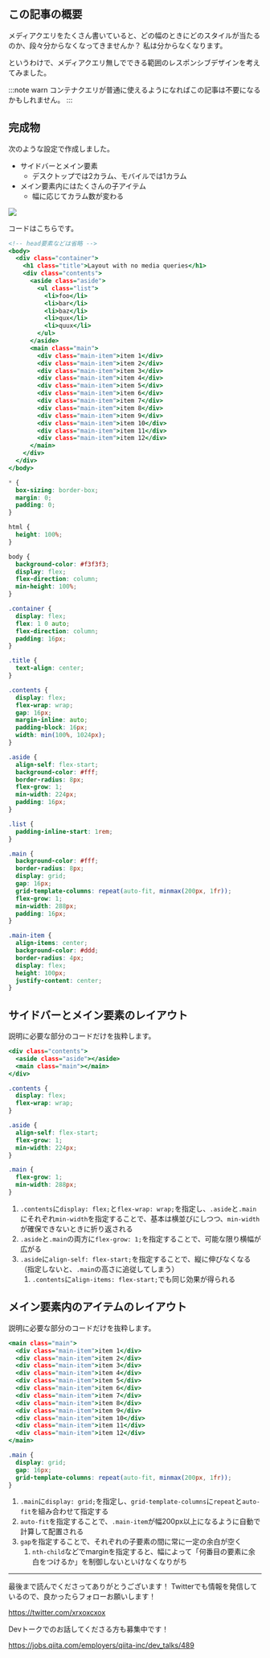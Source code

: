 <!--
title:   メディアクエリ無しで頑張るレスポンシブデザイン実装
tags:    CSS,HTML,レスポンシブ
id:      b1521bd873d20160761e
private: false
-->
<!--
title:   メディアクエリ無しで頑張るレスポンシブデザイン実装
tags:    HTML, CSS, レスポンシブ
-->
## この記事の概要

メディアクエリをたくさん書いていると、どの幅のときにどのスタイルが当たるのか、段々分からなくなってきませんか？
私は分からなくなります。

というわけで、メディアクエリ無しでできる範囲のレスポンシブデザインを考えてみました。

:::note warn
コンテナクエリが普通に使えるようになればこの記事は不要になるかもしれません。
:::

## 完成物

次のような設定で作成しました。

- サイドバーとメイン要素
  - デスクトップでは2カラム、モバイルでは1カラム
- メイン要素内にはたくさんの子アイテム
  - 幅に応じてカラム数が変わる

![](https://qiita-image-store.s3.ap-northeast-1.amazonaws.com/0/214677/5a0cadbe-9d9c-ca4a-7813-2ababdca273a.gif)

コードはこちらです。

```html:index.html
<!-- head要素などは省略 -->
<body>
  <div class="container">
    <h1 class="title">Layout with no media queries</h1>
    <div class="contents">
      <aside class="aside">
        <ul class="list">
          <li>foo</li>
          <li>bar</li>
          <li>baz</li>
          <li>qux</li>
          <li>quux</li>
        </ul>
      </aside>
      <main class="main">
        <div class="main-item">item 1</div>
        <div class="main-item">item 2</div>
        <div class="main-item">item 3</div>
        <div class="main-item">item 4</div>
        <div class="main-item">item 5</div>
        <div class="main-item">item 6</div>
        <div class="main-item">item 7</div>
        <div class="main-item">item 8</div>
        <div class="main-item">item 9</div>
        <div class="main-item">item 10</div>
        <div class="main-item">item 11</div>
        <div class="main-item">item 12</div>
      </main>
    </div>
  </div>
</body>
```

```css:style.css
* {
  box-sizing: border-box;
  margin: 0;
  padding: 0;
}

html {
  height: 100%;
}

body {
  background-color: #f3f3f3;
  display: flex;
  flex-direction: column;
  min-height: 100%;
}

.container {
  display: flex;
  flex: 1 0 auto;
  flex-direction: column;
  padding: 16px;
}

.title {
  text-align: center;
}

.contents {
  display: flex;
  flex-wrap: wrap;
  gap: 16px;
  margin-inline: auto;
  padding-block: 16px;
  width: min(100%, 1024px);
}

.aside {
  align-self: flex-start;
  background-color: #fff;
  border-radius: 8px;
  flex-grow: 1;
  min-width: 224px;
  padding: 16px;
}

.list {
  padding-inline-start: 1rem;
}

.main {
  background-color: #fff;
  border-radius: 8px;
  display: grid;
  gap: 16px;
  grid-template-columns: repeat(auto-fit, minmax(200px, 1fr));
  flex-grow: 1;
  min-width: 288px;
  padding: 16px;
}

.main-item {
  align-items: center;
  background-color: #ddd;
  border-radius: 4px;
  display: flex;
  height: 100px;
  justify-content: center;
}
```

## サイドバーとメイン要素のレイアウト

説明に必要な部分のコードだけを抜粋します。

```html:index.html
<div class="contents">
  <aside class="aside"></aside>
  <main class="main"></main>
</div>
```

```css:style.css
.contents {
  display: flex;
  flex-wrap: wrap;
}

.aside {
  align-self: flex-start;
  flex-grow: 1;
  min-width: 224px;
}

.main {
  flex-grow: 1;
  min-width: 288px;
}
```

1. `.contents`に`display: flex;`と`flex-wrap: wrap;`を指定し、`.aside`と`.main`にそれぞれ`min-width`を指定することで、基本は横並びにしつつ、`min-width`が確保できないときに折り返される
2. `.aside`と`.main`の両方に`flex-grow: 1;`を指定することで、可能な限り横幅が広がる
3. `.aside`に`align-self: flex-start;`を指定することで、縦に伸びなくなる（指定しないと、`.main`の高さに追従してしまう）
   1. `.contents`に`align-items: flex-start;`でも同じ効果が得られる

## メイン要素内のアイテムのレイアウト

説明に必要な部分のコードだけを抜粋します。

```html:index.html
<main class="main">
  <div class="main-item">item 1</div>
  <div class="main-item">item 2</div>
  <div class="main-item">item 3</div>
  <div class="main-item">item 4</div>
  <div class="main-item">item 5</div>
  <div class="main-item">item 6</div>
  <div class="main-item">item 7</div>
  <div class="main-item">item 8</div>
  <div class="main-item">item 9</div>
  <div class="main-item">item 10</div>
  <div class="main-item">item 11</div>
  <div class="main-item">item 12</div>
</main>
```

```css:style.css
.main {
  display: grid;
  gap: 16px;
  grid-template-columns: repeat(auto-fit, minmax(200px, 1fr));
}
```

1. `.main`に`display: grid;`を指定し、`grid-template-columns`に`repeat`と`auto-fit`を組み合わせて指定する
1. `auto-fit`を指定することで、`.main-item`が幅200px以上になるように自動で計算して配置される
1. `gap`を指定することで、それぞれの子要素の間に常に一定の余白が空く
   1. `nth-child`などでmarginを指定すると、幅によって「何番目の要素に余白をつけるか」を制御しないといけなくなりがち

---

最後まで読んでくださってありがとうございます！
Twitterでも情報を発信しているので、良かったらフォローお願いします！

https://twitter.com/xrxoxcxox

Devトークでのお話してくださる方も募集中です！

https://jobs.qiita.com/employers/qiita-inc/dev_talks/489